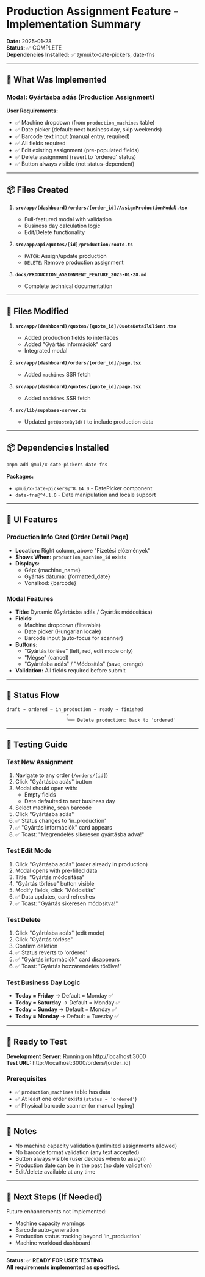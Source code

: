 # Production Assignment Feature - Implementation Summary

**Date:** 2025-01-28  
**Status:** ✅ COMPLETE  
**Dependencies Installed:** ✅ @mui/x-date-pickers, date-fns

---

## 🎯 What Was Implemented

### Modal: Gyártásba adás (Production Assignment)

**User Requirements:**
- ✅ Machine dropdown (from `production_machines` table)
- ✅ Date picker (default: next business day, skip weekends)
- ✅ Barcode text input (manual entry, required)
- ✅ All fields required
- ✅ Edit existing assignment (pre-populated fields)
- ✅ Delete assignment (revert to 'ordered' status)
- ✅ Button always visible (not status-dependent)

---

## 📦 Files Created

1. **`src/app/(dashboard)/orders/[order_id]/AssignProductionModal.tsx`**
   - Full-featured modal with validation
   - Business day calculation logic
   - Edit/Delete functionality

2. **`src/app/api/quotes/[id]/production/route.ts`**
   - `PATCH`: Assign/update production
   - `DELETE`: Remove production assignment

3. **`docs/PRODUCTION_ASSIGNMENT_FEATURE_2025-01-28.md`**
   - Complete technical documentation

---

## 🔧 Files Modified

1. **`src/app/(dashboard)/quotes/[quote_id]/QuoteDetailClient.tsx`**
   - Added production fields to interfaces
   - Added "Gyártás információk" card
   - Integrated modal

2. **`src/app/(dashboard)/orders/[order_id]/page.tsx`**
   - Added `machines` SSR fetch

3. **`src/app/(dashboard)/quotes/[quote_id]/page.tsx`**
   - Added `machines` SSR fetch

4. **`src/lib/supabase-server.ts`**
   - Updated `getQuoteById()` to include production data

---

## 📦 Dependencies Installed

```bash
pnpm add @mui/x-date-pickers date-fns
```

**Packages:**
- `@mui/x-date-pickers@^8.14.0` - DatePicker component
- `date-fns@^4.1.0` - Date manipulation and locale support

---

## 🎨 UI Features

### Production Info Card (Order Detail Page)
- **Location:** Right column, above "Fizetési előzmények"
- **Shows When:** `production_machine_id` exists
- **Displays:**
  - Gép: {machine_name}
  - Gyártás dátuma: {formatted_date}
  - Vonalkód: {barcode}

### Modal Features
- **Title:** Dynamic (Gyártásba adás / Gyártás módosítása)
- **Fields:**
  - Machine dropdown (filterable)
  - Date picker (Hungarian locale)
  - Barcode input (auto-focus for scanner)
- **Buttons:**
  - "Gyártás törlése" (left, red, edit mode only)
  - "Mégse" (cancel)
  - "Gyártásba adás" / "Módosítás" (save, orange)
- **Validation:** All fields required before submit

---

## 🔄 Status Flow

```
draft → ordered → in_production → ready → finished
                      ↑
                      └── Delete production: back to 'ordered'
```

---

## 🧪 Testing Guide

### Test New Assignment
1. Navigate to any order (`/orders/[id]`)
2. Click "Gyártásba adás" button
3. Modal should open with:
   - Empty fields
   - Date defaulted to next business day
4. Select machine, scan barcode
5. Click "Gyártásba adás"
6. ✅ Status changes to 'in_production'
7. ✅ "Gyártás információk" card appears
8. ✅ Toast: "Megrendelés sikeresen gyártásba adva!"

### Test Edit Mode
1. Click "Gyártásba adás" (order already in production)
2. Modal opens with pre-filled data
3. Title: "Gyártás módosítása"
4. "Gyártás törlése" button visible
5. Modify fields, click "Módosítás"
6. ✅ Data updates, card refreshes
7. ✅ Toast: "Gyártás sikeresen módosítva!"

### Test Delete
1. Click "Gyártásba adás" (edit mode)
2. Click "Gyártás törlése"
3. Confirm deletion
4. ✅ Status reverts to 'ordered'
5. ✅ "Gyártás információk" card disappears
6. ✅ Toast: "Gyártás hozzárendelés törölve!"

### Test Business Day Logic
- **Today = Friday** → Default = Monday ✅
- **Today = Saturday** → Default = Monday ✅
- **Today = Sunday** → Default = Monday ✅
- **Today = Monday** → Default = Tuesday ✅

---

## 🚀 Ready to Test

**Development Server:** Running on http://localhost:3000  
**Test URL:** http://localhost:3000/orders/[order_id]

### Prerequisites
- ✅ `production_machines` table has data
- ✅ At least one order exists (`status = 'ordered'`)
- ✅ Physical barcode scanner (or manual typing)

---

## 📝 Notes

- No machine capacity validation (unlimited assignments allowed)
- No barcode format validation (any text accepted)
- Button always visible (user decides when to assign)
- Production date can be in the past (no date validation)
- Edit/delete available at any time

---

## 🔗 Next Steps (If Needed)

Future enhancements not implemented:
- Machine capacity warnings
- Barcode auto-generation
- Production status tracking beyond 'in_production'
- Machine workload dashboard

---

**Status:** ✅ **READY FOR USER TESTING**  
**All requirements implemented as specified.**

